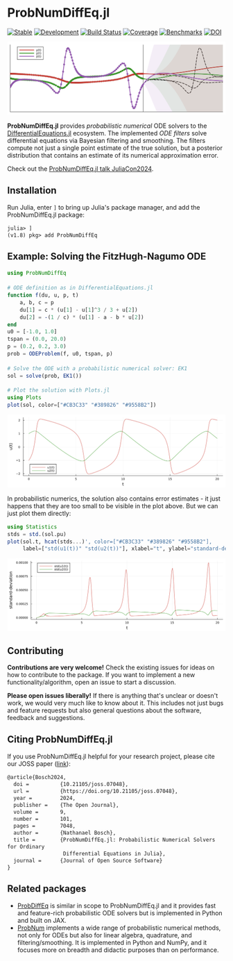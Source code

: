 # ProbNumDiffEq.jl

[![Stable](https://img.shields.io/badge/docs-stable-blue.svg)](https://nathanaelbosch.github.io/ProbNumDiffEq.jl/stable)
[![Development](https://img.shields.io/badge/docs-dev-blue.svg)](https://nathanaelbosch.github.io/ProbNumDiffEq.jl/dev)
[![Build Status](https://github.com/nathanaelbosch/ProbNumDiffEq.jl/workflows/CI/badge.svg)](https://github.com/nathanaelbosch/ProbNumDiffEq.jl/actions)
[![Coverage](https://codecov.io/gh/nathanaelbosch/ProbNumDiffEq.jl/branch/main/graph/badge.svg?token=eufIemCGXn)](https://codecov.io/gh/nathanaelbosch/ProbNumDiffEq.jl)
[![Benchmarks](http://img.shields.io/badge/benchmarks-docs-blueviolet.svg)](https://nathanaelbosch.github.io/ProbNumDiffEq.jl/dev/benchmarks/multi-language-wrappers/)
[![DOI](https://joss.theoj.org/papers/10.21105/joss.07048/status.svg)](https://doi.org/10.21105/joss.07048)

![Banner](./examples/banner.svg?raw=true)

__ProbNumDiffEq.jl__ provides _probabilistic numerical_ ODE solvers to the
[DifferentialEquations.jl](https://diffeq.sciml.ai/stable/) ecosystem.
The implemented _ODE filters_ solve differential equations via Bayesian filtering and smoothing. The filters compute not just a single point estimate of the true solution, but a posterior distribution that contains an estimate of its numerical approximation error.

Check out the [ProbNumDiffEq.jl talk JuliaCon2024](https://www.youtube.com/watch?v=iH_GQiOaeUo).


## Installation

Run Julia, enter `]` to bring up Julia's package manager, and add the ProbNumDiffEq.jl package:

```
julia> ]
(v1.8) pkg> add ProbNumDiffEq
```


## Example: Solving the FitzHugh-Nagumo ODE

```julia
using ProbNumDiffEq

# ODE definition as in DifferentialEquations.jl
function f(du, u, p, t)
    a, b, c = p
    du[1] = c * (u[1] - u[1]^3 / 3 + u[2])
    du[2] = -(1 / c) * (u[1] - a - b * u[2])
end
u0 = [-1.0, 1.0]
tspan = (0.0, 20.0)
p = (0.2, 0.2, 3.0)
prob = ODEProblem(f, u0, tspan, p)

# Solve the ODE with a probabilistic numerical solver: EK1
sol = solve(prob, EK1())

# Plot the solution with Plots.jl
using Plots
plot(sol, color=["#CB3C33" "#389826" "#9558B2"])
```

![Fitzhugh-Nagumo Solution](./examples/fitzhughnagumo.svg?raw=true "Fitzhugh-Nagumo Solution")

In probabilistic numerics, the solution also contains error estimates - it just happens that they are too small to be visible in the plot above.
But we can just plot them directly:

```julia
using Statistics
stds = std.(sol.pu)
plot(sol.t, hcat(stds...)', color=["#CB3C33" "#389826" "#9558B2"],
     label=["std(u1(t))" "std(u2(t))"], xlabel="t", ylabel="standard-deviation")
```

![Fitzhugh-Nagumo Standard-Deviations](./examples/fitzhughnagumo_stddevs.svg?raw=true "Fitzhugh-Nagumo Standard-Deviations")


## Contributing

**Contributions are very welcome!**
Check the existing issues for ideas on how to contribute to the package. 
If you want to implement a new functionality/algorithm, open an issue to start a discussion.

**Please open issues liberally!**
If there is anything that's unclear or doesn't work, we would very much like to know about it.
This includes not just bugs and feature requests but also general questions about the software, feedback and suggestions.


## Citing ProbNumDiffEq.jl

If you use ProbNumDiffEq.jl helpful for your research project, please cite our JOSS paper ([link](https://doi.org/10.21105/joss.07048)):
```
@article{Bosch2024,
  doi =          {10.21105/joss.07048},
  url =          {https://doi.org/10.21105/joss.07048},
  year =         2024,
  publisher =    {The Open Journal},
  volume =       9,
  number =       101,
  pages =        7048,
  author =       {Nathanael Bosch},
  title =        {ProbNumDiffEq.jl: Probabilistic Numerical Solvers for Ordinary
                  Differential Equations in Julia},
  journal =      {Journal of Open Source Software}
}
```


## Related packages

- [ProbDiffEq](https://pnkraemer.github.io/probdiffeq/) is similar in scope to ProbNumDiffEq.jl and it provides fast and feature-rich probabilistic ODE solvers but is implemented in Python and built on JAX.
- [ProbNum](https://probnum.readthedocs.io/en/latest/) implements a wide range of probabilistic numerical methods, not only for ODEs but also for linear algebra, quadrature, and filtering/smoothing. It is implemented in Python and NumPy, and it focuses more on breadth and didactic purposes than on performance.
